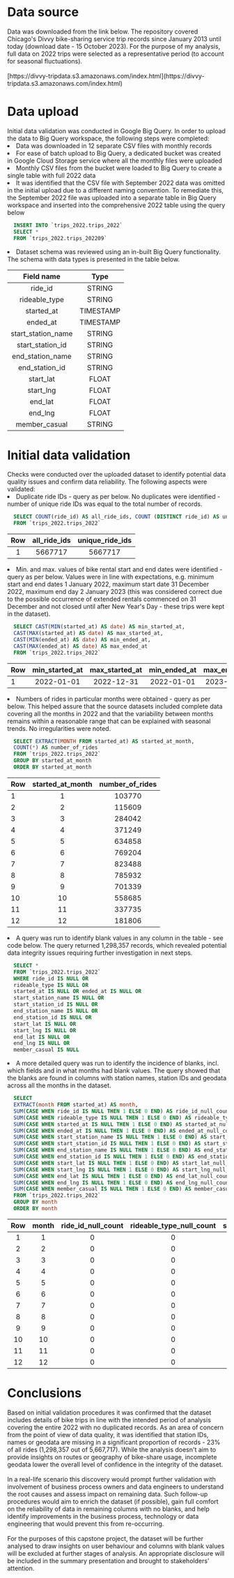 <h1>Data source</h1>
Data was downloaded from the link below. The repository covered Chicago's Divvy bike-sharing service trip records since January 2013 until today (download date - 15 October 2023). For the purpose of my analysis, full data on 2022 trips were selected as a representative period (to account for seasonal fluctuations).<br>
<br/>
[https://divvy-tripdata.s3.amazonaws.com/index.html](https://divvy-tripdata.s3.amazonaws.com/index.html)

<h1>Data upload</h1>
Initial data validation was conducted in Google Big Query. In order to upload the data to Big Query workspace, the following steps were completed:
  <li>Data was downloaded in 12 separate CSV files with monthly records</li>
  <li>For ease of batch upload to Big Query, a dedicated bucket was created in Google Cloud Storage service where all the monthly files were uploaded</li>
  <li>Monthly CSV files from the bucket were loaded to Big Query to create a single table with full 2022 data</li>
  <li>It was identified that the CSV file with September 2022 data was omitted in the initial upload due to a different naming convention. To remediate this, the September 2022 file was uploaded into a separate table in Big Query workspace and inserted into the comprehensive 2022 table using the query below</li>
  
```sql
  INSERT INTO `trips_2022.trips_2022`
  SELECT *
  FROM `trips_2022.trips_202209`
```

<li>Dataset schema was reviewed using an in-built Big Query functionality. The schema with data types is presented in the table below.</li>

|Field name|Type|
|:--------:|:--:|
|ride_id   |STRING|
|rideable_type|STRING|	
|started_at|TIMESTAMP|
|ended_at|TIMESTAMP|
|start_station_name|STRING|
|start_station_id|STRING|
|end_station_name|STRING|
|end_station_id|STRING|
|start_lat|FLOAT|
|start_lng|FLOAT|
|end_lat|FLOAT|
|end_lng|FLOAT|
|member_casual|STRING|

<h1>Initial data validation</h1>
Checks were conducted over the uploaded dataset to identify potential data quality issues and confirm data reliability.
The following aspects were validated:
  <li>Duplicate ride IDs - query as per below. No duplicates were identified - number of unique ride IDs was equal to the total number of records.</li>

```sql
  SELECT COUNT(ride_id) AS all_ride_ids, COUNT (DISTINCT ride_id) AS unique_ride_ids
  FROM `trips_2022.trips_2022`
```

|Row|all_ride_ids|unique_ride_ids|
|:-:|:----------:|:--------------:|
|1  |5667717     |5667717         |


  <li>Min. and max. values of bike rental start and end dates were identified - query as per below. Values were in line with expectations, e.g. minimum start and end dates 1 January 2022, maximum start date 31 December 2022, maximum end day 2 January 2023 (this was considered correct due to the possible occurrence of extended rentals commenced on 31 December and not closed until after New Year's Day - these trips were kept in the dataset).</li>

```sql
  SELECT CAST(MIN(started_at) AS date) AS min_started_at,
  CAST(MAX(started_at) AS date) AS max_started_at,
  CAST(MIN(ended_at) AS date) AS min_ended_at,
  CAST(MAX(ended_at) AS date) AS max_ended_at
  FROM `trips_2022.trips_2022`
```


|Row|min_started_at|max_started_at|min_ended_at|max_ended_at|
|---|:------------:|:------------:|:----------:|:----------:|
|1	|2022-01-01    |2022-12-31    |  2022-01-01|2023-01-02  |


<li>Numbers of rides in particular months were obtained - query as per below. This helped assure that the source datasets included complete data covering all the months in 2022 and that the variability between months remains within a reasonable range that can be explained with seasonal trends. No irregularities were noted.</li>

```sql
  SELECT EXTRACT(MONTH FROM started_at) AS started_at_month,
  COUNT(*) AS number_of_rides
  FROM `trips_2022.trips_2022`
  GROUP BY started_at_month
  ORDER BY started_at_month
```

|Row|started_at_month|number_of_rides|
|---|:--------------:|:-------------:|
|1	|1               |103770         |
|2	|2               |115609         |
|3  |3               |284042         |
|4  |4               |371249         |
|5  |5               |634858         |
|6  |6               |769204         |
|7	|7               |823488         |
|8	|8               |785932         |
|9  |9               |701339         |
|10 |10              |558685         |
|11	|11              |337735         |
|12	|12              |181806         |

<li>A query was run to identify blank values in any column in the table - see code below. The query returned 1,298,357 records, which revealed potential data integrity issues requiring further investigation in next steps.</li>

```sql
  SELECT *
  FROM `trips_2022.trips_2022`
  WHERE ride_id IS NULL OR
  rideable_type IS NULL OR
  started_at IS NULL OR ended_at IS NULL OR
  start_station_name IS NULL OR
  start_station_id IS NULL OR
  end_station_name IS NULL OR
  end_station_id IS NULL OR
  start_lat IS NULL OR
  start_lng IS NULL OR
  end_lat IS NULL OR
  end_lng IS NULL OR
  member_casual IS NULL
```
<li>A more detailed query was run to identify the incidence of blanks, incl. which fields and in what months had blank values. The query showed that the blanks are found in columns with station names, station IDs and geodata across all the months in the dataset.</li>

```sql
  SELECT
  EXTRACT(month FROM started_at) AS month,
  SUM(CASE WHEN ride_id IS NULL THEN 1 ELSE 0 END) AS ride_id_null_count,
  SUM(CASE WHEN rideable_type IS NULL THEN 1 ELSE 0 END) AS rideable_type_null_count,
  SUM(CASE WHEN started_at IS NULL THEN 1 ELSE 0 END) AS started_at_null_count,
  SUM(CASE WHEN ended_at IS NULL THEN 1 ELSE 0 END) AS ended_at_null_count,
  SUM(CASE WHEN start_station_name IS NULL THEN 1 ELSE 0 END) AS start_station_name_null_count,
  SUM(CASE WHEN start_station_id IS NULL THEN 1 ELSE 0 END) AS start_station_id_null_count,
  SUM(CASE WHEN end_station_name IS NULL THEN 1 ELSE 0 END) AS end_station_name_null_count,
  SUM(CASE WHEN end_station_id IS NULL THEN 1 ELSE 0 END) AS end_station_id_null_count,
  SUM(CASE WHEN start_lat IS NULL THEN 1 ELSE 0 END) AS start_lat_null_count,
  SUM(CASE WHEN start_lng IS NULL THEN 1 ELSE 0 END) AS start_lng_null_count,
  SUM(CASE WHEN end_lat IS NULL THEN 1 ELSE 0 END) AS end_lat_null_count,
  SUM(CASE WHEN end_lng IS NULL THEN 1 ELSE 0 END) AS end_lng_null_count,
  SUM(CASE WHEN member_casual IS NULL THEN 1 ELSE 0 END) AS member_casual_null_count
  FROM `trips_2022.trips_2022`
  GROUP BY month
  ORDER BY month
```


|Row|month|ride_id_null_count|rideable_type_null_count|started_at_null_count|ended_at_null_count|start_station_name_null_count|start_station_id_null_count|end_station_name_null_count|end_station_id_null_count|start_lat_null_count|start_lng_null_count|end_lat_null_count|end_lng_null_count|member_casual_null_count|
|:-:|:-:|:-:|:-:|:-:|:-:|:---:|:---:|:---:|:---:|:-:|:-:|:-:|:-:|:-:|
|1	|1  |0  |0  |0  |0  |16260|16260|17927|17927|0  |0  |86 |86 |0  |
|2	|2  |0  |0  |0  |0  |18580|18580|20355|20355|0  |0  |77 |77 |0  |
|3	|3  |0  |0  |0  |0  |47246|47246|51157|51157|0  |0  |266|266|0  |
|4	|4  |0  |0  |0  |0  |70887|70887|75288|75288|0  |0  |317|317|0  |
|5	|5  |0  |0  |0  |0  |86704|86704|93171|93171|0  |0  |722|722|0  |
|6  |6  |0  |0  |0  |0  |92944|92944|100152|100152|0|0|1055|1055|0  |
|7  |7  |0  |0  |0  |0  |112031|112031|120951|120951|0|0|947|947|0  |
|8  |8  |0  |0  |0  |0  |112037|112037|120522|120522|0|0|843|843|0  |
|9  |9  |0  |0  |0  |0  |103780|103780|111185|111185|0|0|712|712|0  |
|10 |10 |0  |0  |0  |0  |91355 |91355 |96617 |96617 |0|0|475|475|0  |
|11 |11 |0  |0  |0  |0  |51957 |51957 |54259 |54259 |0|0|230|230|0  |
|12 |12 |0  |0  |0  |0  |29283 |29283 |31158 |31158 |0|0|128|128|0  |

<h1>Conclusions</h1>
Based on initial validation procedures it was confirmed that the dataset includes details of bike trips in line with the intended period of analysis covering the entire 2022 with no duplicated records. As an area of concern from the point of view of data quality, it was identified that station IDs, names or geodata are missing in a significant proportion of records - 23% of all rides (1,298,357 out of 5,667,717). While the analysis doesn't aim to provide insights on routes or geography of bike-share usage, incomplete geodata lower the overall level of confidence in the integrity of the dataset.<br><br>In a real-life scenario this discovery would prompt further validation with involvement of business process owners and data engineers to understand the root causes and assess impact on remaining data. Such follow-up procedures would aim to enrich the dataset (if possible), gain full comfort on the reliability of data in remaining columns with no blanks, and help identify improvements in the business process, technology or data engineering that would prevent this from re-occurring.
<br><br>For the purposes of this capstone project, the dataset will be further analysed to draw insights on user behaviour and columns with blank values will be excluded at further stages of analysis. An appropriate disclosure will be included in the summary presentation and brought to stakeholders' attention.
